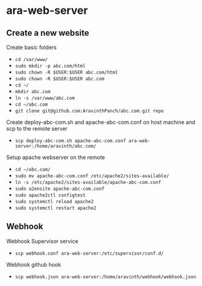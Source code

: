 # ara-web-server

## Create a new website

Create basic folders
- `cd /var/www/`
- `sudo mkdir -p abc.com/html`
- `sudo chown -R $USER:$USER abc.com/html`
- `sudo chown -R $USER:$USER abc.com`
- `cd ~/`
- `mkdir abc.com`
- `ln -s /var/www/abc.com`
- `cd ~/abc.com`
- `git clone git@github.com:AravinthPanch/abc.com.git repo`

Create deploy-abc-com.sh and apache-abc-com.conf on host machine and scp to the remote server
- `scp deploy-abc-com.sh apache-abc-com.conf ara-web-server:/home/aravinth/abc.com/`

Setup apache webserver on the remote
- `cd ~/abc.com/`
- `sudo mv apache-abc-com.conf /etc/apache2/sites-available/`
- `ln -s /etc/apache2/sites-available/apache-abc-com.conf`
- `sudo a2ensite apache-abc-com.conf`
- `sudo apache2ctl configtest`
- `sudo systemctl reload apache2`
- `sudo systemctl restart apache2`

## Webhook

Webhook Supervisor service
- `scp webhook.conf ara-web-server:/etc/supervisor/conf.d/`

Webhook github hook
- `scp webhook.json ara-web-server:/home/aravinth/webhook/webhook.json`
